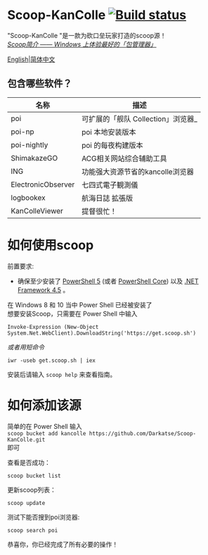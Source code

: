 # Scoop-KanColle [![Build status](https://img.shields.io/appveyor/ci/Darkatse/Scoop-KanColle/master.svg?style=popout&logo=appveyor&label=AppVeyor)](https://ci.appveyor.com/project/Darkatse/Scoop-KanColle/branch/master)

"Scoop-KanColle "是一款为砍口垒玩家打造的scoop源！  
[*Scoop简介 —— Windows 上体验最好的「包管理器」*](https://sspai.com/post/52496)

[English](https://github.com/Darkatse/Scoop-KanColle/blob/master/README.md)|[简体中文](https://github.com/Darkatse/Scoop-KanColle/blob/master/README_CN.md)  

包含哪些软件？
------------

| 名称 | 描述 |
|----------|-------------|
| poi | 可扩展的「舰队 Collection」浏览器_ |
| poi-np | poi 本地安装版本|
| poi-nightly | poi 的每夜构建版本 |
| ShimakazeGO | ACG相关网站综合辅助工具 |
| ING | 功能强大资源节省的kancolle浏览器 |
| ElectronicObserver | 七四式電子観測儀 |
| logbookex | 航海日誌 拡張版 |
| KanColleViewer | 提督很忙！ |



如何使用scoop
=====

前置要求:

* 确保至少安装了 [PowerShell 5](https://aka.ms/wmf5download) (或者 [PowerShell Core](https://docs.microsoft.com/en-us/powershell/scripting/install/installing-powershell-core-on-windows?view=powershell-6)) 以及 [.NET Framework 4.5](https://www.microsoft.com/net/download) 。


在 Windows 8 和 10 当中 Power Shell 已经被安装了  
想要安装Scoop，只需要在 Power Shell 中输入  

    Invoke-Expression (New-Object System.Net.WebClient).DownloadString('https://get.scoop.sh')  

*或者用短命令*  

    iwr -useb get.scoop.sh | iex

安装后请输入 `scoop help` 来查看指南。


如何添加该源
=====

简单的在 Power Shell 输入  
    `scoop bucket add kancolle https://github.com/Darkatse/Scoop-KanColle.git`  
即可
    
查看是否成功：

    scoop bucket list

更新scoop列表：

    scoop update
    
测试下能否搜到poi浏览器:
    
    scoop search poi

恭喜你，你已经完成了所有必要的操作！
